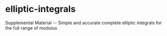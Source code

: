 # elliptic-integrals
Supplemental Material -- Simple and accurate complete elliptic integrals for the full range of modulus
